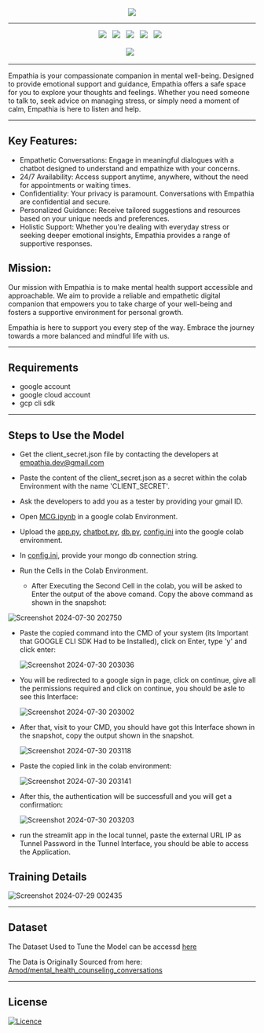 <div align="center">
<image src="https://github.com/user-attachments/assets/d297baee-64a5-4b89-bf90-d005aaac6847"/>
</div>

-----------------------------

<div align="center">
  <a><img src="https://custom-icon-badges.demolab.com/badge/Streamlit-000000?style=for-the-badge&logo=streamlit"></a> &nbsp;
  <a><img src="https://custom-icon-badges.demolab.com/badge/Gemini-FFFFFF?style=for-the-badge&logo=gemini"></a> &nbsp;
  <a><img src="https://img.shields.io/badge/python-3670A0?style=for-the-badge&logo=python&logoColor=ffdd54"></a> &nbsp;
  <a><img src="https://img.shields.io/badge/google colab-F9AB00?style=for-the-badge&logo=googlecolab&logoColor=white"></a> &nbsp;
  <a><img src="https://img.shields.io/badge/GoogleCloud-%234285F4.svg?style=for-the-badge&logo=google-cloud&logoColor=white"></a> &nbsp;
  <br><br>
  <a><img src="https://custom-icon-badges.demolab.com/badge/Huggingface-FF9D00?style=for-the-badge&logo=huggingface-logo"></a> &nbsp;

</div>

---------------------

Empathia is your compassionate companion in mental well-being. Designed to provide emotional support and guidance, Empathia offers a safe space for you to explore your thoughts and feelings. Whether you need someone to talk to, seek advice on managing stress, or simply need a moment of calm, Empathia is here to listen and help.

 -------------------
## Key Features:
- Empathetic Conversations: Engage in meaningful dialogues with a chatbot designed to understand and empathize with your concerns.
- 24/7 Availability: Access support anytime, anywhere, without the need for appointments or waiting times.
- Confidentiality: Your privacy is paramount. Conversations with Empathia are confidential and secure.
- Personalized Guidance: Receive tailored suggestions and resources based on your unique needs and preferences.
- Holistic Support: Whether you're dealing with everyday stress or seeking deeper emotional insights, Empathia provides a range of supportive responses.

## Mission:
Our mission with Empathia is to make mental health support accessible and approachable. We aim to provide a reliable and empathetic digital companion that empowers you to take charge of your well-being and fosters a supportive environment for personal growth.

Empathia is here to support you every step of the way. Embrace the journey towards a more balanced and mindful life with us.

--------------------------

## Requirements
- google account
- google cloud account
- gcp cli sdk

---------------------------

## Steps to Use the Model

- Get the client_secret.json file by contacting the developers at empathia.dev@gmail.com
- Paste the content of the client_secret.json as a secret within the colab Environment with the name 'CLIENT_SECRET'.
- Ask the developers to add you as a tester by providing your gmail ID.
- Open [MCG.ipynb](Mcg.ipynb) in a google colab Environment.
- Upload the [app.py](app.py), [chatbot.py](chatbot.py), [db.py](db.py), [config.ini](config.ini) into the google colab environment.
- In [config.ini](config.ini), provide your mongo db connection string.
- Run the Cells in the Colab Environment.

  - After Executing the Second Cell in the colab, you will be asked to Enter the output of the above comand. Copy the above command as shown in the snapshot:
    
 ![Screenshot 2024-07-30 202750](https://github.com/user-attachments/assets/c9533674-d8ec-4e7b-aa9b-5327096b58a1)

 - Paste the copied command into the CMD of your system (its Important that GOOGLE CLI SDK Had to be Installed), click on Enter, type 'y' and click enter:
   
   ![Screenshot 2024-07-30 203036](https://github.com/user-attachments/assets/81d72644-f25a-465c-96f5-4d283ffe1b08)
   
 - You will be redirected to a google sign in page, click on continue, give all the permissions required and click on continue, you should be asle to see this Interface:
   
   ![Screenshot 2024-07-30 203002](https://github.com/user-attachments/assets/de8df443-3cbd-46d5-b0c8-027cb9a531a5)

 - After that, visit to your CMD, you should have got this Interface shown in the snapshot, copy the output shown in the snapshot.

   ![Screenshot 2024-07-30 203118](https://github.com/user-attachments/assets/895ae487-c853-467d-9ac6-4bd750c8d60f)

 - Paste the copied link in the colab environment:
   
   ![Screenshot 2024-07-30 203141](https://github.com/user-attachments/assets/79fa0438-7964-415e-9a89-4710a7fa3c14)
   
  - After this, the authentication will be successfull and you will get a confirmation:

    ![Screenshot 2024-07-30 203203](https://github.com/user-attachments/assets/73fa232e-7105-42ae-baf3-02d01df48c3d)

- run the streamlit app in the local tunnel, paste the external URL IP  as Tunnel Password in the Tunnel Interface, you should be able to access the Application.







## Training Details

![Screenshot 2024-07-29 002435](https://github.com/user-attachments/assets/02534868-4779-45ea-9da4-275ee5602629)

--------------------------

## Dataset

The Dataset Used to Tune the Model can be accessd [here](https://docs.google.com/spreadsheets/d/1Elf0wP54e-p8rb2gVWGdPU8-c83IIXZcT8o7TPrylJ8/edit?usp=sharing )

The Data is Originally Sourced from here: [Amod/mental_health_counseling_conversations](https://huggingface.co/datasets/Amod/mental_health_counseling_conversations)


----------------------------


## License

[![Licence](https://img.shields.io/github/license/Ileriayo/markdown-badges?style=for-the-badge)](./LICENSE)
